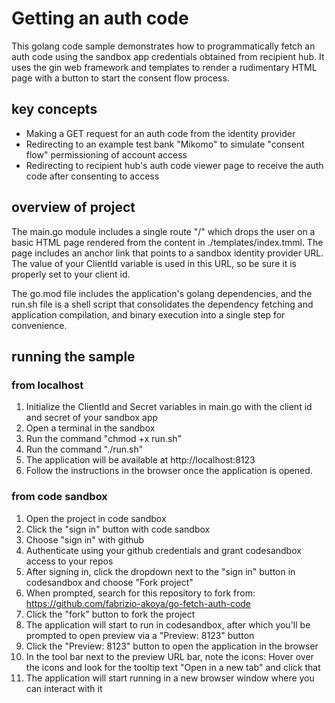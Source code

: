 # Getting an auth code

This golang code sample demonstrates how to programmatically fetch an auth code using the sandbox app credentials obtained from recipient hub. It uses the gin web framework and templates to render a rudimentary HTML page with a button to start the consent flow process.

## key concepts
* Making a GET request for an auth code from the identity provider
* Redirecting to an example test bank "Mikomo" to simulate "consent flow" permissioning of account access
* Redirecting to recipient hub's auth code viewer page to receive the auth code after consenting to access

## overview of project
The main.go module includes a single route "/" which drops the user on a basic HTML page rendered from the content in ./templates/index.tmml. The page includes an anchor link that points to a sandbox identity provider URL. The value of your ClientId variable is used in this URL, so be sure it is properly set to your client id.

The go.mod file includes the application's golang dependencies, and the run.sh file is a shell script that consolidates the dependency fetching and application compilation, and binary execution into a single step for convenience.


## running the sample
### from localhost
1. Initialize the ClientId and Secret variables in main.go with the client id and secret of your sandbox app
2. Open a terminal in the sandbox
3. Run the command "chmod +x run.sh"
4. Run the command "./run.sh"
5. The application will be available at http://localhost:8123
6. Follow the instructions in the browser once the application is opened.

### from code sandbox
1. Open the project in code sandbox
2. Click the "sign in" button with code sandbox
3. Choose "sign in" with github
4. Authenticate using your github credentials and grant codesandbox access to your repos
5. After signing in, click the dropdown next to the "sign in" button in codesandbox and choose "Fork project"
6. When prompted, search for this repository to fork from: https://github.com/fabrizio-akoya/go-fetch-auth-code
7. Click the "fork" button to fork the project
8. The application will start to run in codesandbox, after which you'll be prompted to open preview via a "Preview: 8123" button
9. Click the "Preview: 8123" button to open the application in the browser
10. In the tool bar next to the preview URL bar, note the icons: Hover over the icons and look for the tooltip text "Open in a new tab" and click that
11. The application will start running in a new browser window where you can interact with it